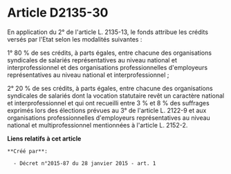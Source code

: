 # Article D2135-30

En application du 2° de l'article L. 2135-13, le fonds attribue les crédits versés par l'Etat selon les modalités
suivantes : 

1° 80 % de ses crédits, à parts égales, entre chacune des organisations syndicales de salariés représentatives au niveau
national et interprofessionnel et des organisations professionnelles d'employeurs représentatives au niveau national et
interprofessionnel ; 

2° 20 % de ses crédits, à parts égales, entre chacune des organisations syndicales de salariés dont la vocation statutaire
revêt un caractère national et interprofessionnel et qui ont recueilli entre 3 % et 8 % des suffrages exprimés lors des
élections prévues au 3° de l'article L. 2122-9 et aux organisations professionnelles d'employeurs représentatives au niveau
national et multiprofessionnel mentionnées à l'article L. 2152-2.

**Liens relatifs à cet article**

	**Créé par**:

	  - Décret n°2015-87 du 28 janvier 2015 - art. 1
